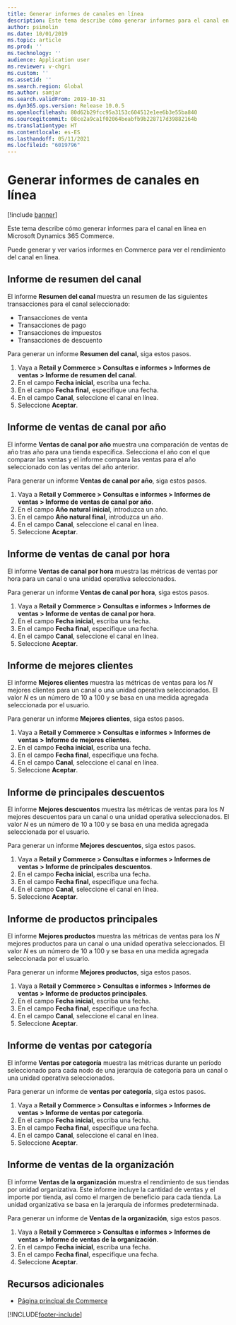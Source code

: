 ```yaml
---
title: Generar informes de canales en línea
description: Este tema describe cómo generar informes para el canal en línea en Microsoft Dynamics 365 Commerce.
author: psimolin
ms.date: 10/01/2019
ms.topic: article
ms.prod: ''
ms.technology: ''
audience: Application user
ms.reviewer: v-chgri
ms.custom: ''
ms.assetid: ''
ms.search.region: Global
ms.author: samjar
ms.search.validFrom: 2019-10-31
ms.dyn365.ops.version: Release 10.0.5
ms.openlocfilehash: 80d62b29fcc95a3153c604512e1ee6b3e55ba840
ms.sourcegitcommit: 08ce2a9ca1f02064beabfb9b228717d39882164b
ms.translationtype: HT
ms.contentlocale: es-ES
ms.lasthandoff: 05/11/2021
ms.locfileid: "6019796"
---
```

# <a name="generate-online-channel-reports"></a>Generar informes de canales en línea

[!include [banner](includes/banner.md)]

Este tema describe cómo generar informes para el canal en línea en Microsoft Dynamics 365 Commerce.

Puede generar y ver varios informes en Commerce para ver el rendimiento del canal en línea.

## <a name="channel-summary-report"></a>Informe de resumen del canal

El informe **Resumen del canal** muestra un resumen de las siguientes transacciones para el canal seleccionado:

- Transacciones de venta
- Transacciones de pago
- Transacciones de impuestos
- Transacciones de descuento

Para generar un informe **Resumen del canal**, siga estos pasos.

1. Vaya a **Retail y Commerce \> Consultas e informes \> Informes de ventas \> Informe de resumen del canal**.
1. En el campo **Fecha inicial**, escriba una fecha.
1. En el campo **Fecha final**, especifique una fecha.
1. En el campo **Canal**, seleccione el canal en línea.
1. Seleccione **Aceptar**.
 
## <a name="channel-sales-by-year-report"></a>Informe de ventas de canal por año 

El informe **Ventas de canal por año** muestra una comparación de ventas de año tras año para una tienda específica. Selecciona el año con el que comparar las ventas y el informe compara las ventas para el año seleccionado con las ventas del año anterior.

Para generar un informe **Ventas de canal por año**, siga estos pasos.

1. Vaya a **Retail y Commerce \> Consultas e informes \> Informes de ventas \> Informe de ventas de canal por año**.
1. En el campo **Año natural inicial**, introduzca un año.
1. En el campo **Año natural final**, introduzca un año.
1. En el campo **Canal**, seleccione el canal en línea.
1. Seleccione **Aceptar**.

## <a name="channel-sales-by-hour-report"></a>Informe de ventas de canal por hora

El informe **Ventas de canal por hora** muestra las métricas de ventas por hora para un canal o una unidad operativa seleccionados.

Para generar un informe **Ventas de canal por hora**, siga estos pasos.

1. Vaya a **Retail y Commerce \> Consultas e informes \> Informes de ventas \> Informe de ventas de canal por hora**.
1. En el campo **Fecha inicial**, escriba una fecha.
1. En el campo **Fecha final**, especifique una fecha.
1. En el campo **Canal**, seleccione el canal en línea.
1. Seleccione **Aceptar**.

## <a name="top-customers-report"></a>Informe de mejores clientes

El informe **Mejores clientes** muestra las métricas de ventas para los *N* mejores clientes para un canal o una unidad operativa seleccionados. El valor *N* es un número de 10 a 100 y se basa en una medida agregada seleccionada por el usuario.

Para generar un informe **Mejores clientes**, siga estos pasos.

1. Vaya a **Retail y Commerce \> Consultas e informes \> Informes de ventas \> Informe de mejores clientes**.
1. En el campo **Fecha inicial**, escriba una fecha.
1. En el campo **Fecha final**, especifique una fecha.
1. En el campo **Canal**, seleccione el canal en línea.
1. Seleccione **Aceptar**.

## <a name="top-discounts-report"></a>Informe de principales descuentos

El informe **Mejores descuentos** muestra las métricas de ventas para los *N* mejores descuentos para un canal o una unidad operativa seleccionados. El valor *N* es un número de 10 a 100 y se basa en una medida agregada seleccionada por el usuario.

Para generar un informe **Mejores descuentos**, siga estos pasos.

1. Vaya a **Retail y Commerce \> Consultas e informes \> Informes de ventas \> Informe de principales descuentos**.
1. En el campo **Fecha inicial**, escriba una fecha.
1. En el campo **Fecha final**, especifique una fecha.
1. En el campo **Canal**, seleccione el canal en línea.
1. Seleccione **Aceptar**.

## <a name="top-products-report"></a>Informe de productos principales

El informe **Mejores productos** muestra las métricas de ventas para los *N* mejores productos para un canal o una unidad operativa seleccionados. El valor *N* es un número de 10 a 100 y se basa en una medida agregada seleccionada por el usuario.

Para generar un informe **Mejores productos**, siga estos pasos.

1. Vaya a **Retail y Commerce \> Consultas e informes \> Informes de ventas \> Informe de productos principales**.
1. En el campo **Fecha inicial**, escriba una fecha.
1. En el campo **Fecha final**, especifique una fecha.
1. En el campo **Canal**, seleccione el canal en línea.
1. Seleccione **Aceptar**.

## <a name="category-sales-report"></a>Informe de ventas por categoría

El informe **Ventas por categoría** muestra las métricas durante un período seleccionado para cada nodo de una jerarquía de categoría para un canal o una unidad operativa seleccionados.

Para generar un informe de **ventas por categoría**, siga estos pasos.

1. Vaya a **Retail y Commerce \> Consultas e informes \> Informes de ventas \> Informe de ventas por categoría**.
1. En el campo **Fecha inicial**, escriba una fecha.
1. En el campo **Fecha final**, especifique una fecha.
1. En el campo **Canal**, seleccione el canal en línea.
1. Seleccione **Aceptar**.

## <a name="organization-sales-report"></a>Informe de ventas de la organización

El informe **Ventas de la organización** muestra el rendimiento de sus tiendas por unidad organizativa. Este informe incluye la cantidad de ventas y el importe por tienda, así como el margen de beneficio para cada tienda. La unidad organizativa se basa en la jerarquía de informes predeterminada.

Para generar un informe de **Ventas de la organización**, siga estos pasos.

1. Vaya a **Retail y Commerce \> Consultas e informes \> Informes de ventas \> Informe de ventas de la organización**.
1. En el campo **Fecha inicial**, escriba una fecha.
1. En el campo **Fecha final**, especifique una fecha.
1. Seleccione **Aceptar**.

## <a name="additional-resources"></a>Recursos adicionales

- [Página principal de Commerce](./index.md)


[!INCLUDE[footer-include](../includes/footer-banner.md)]